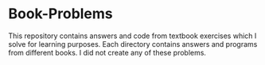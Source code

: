 # Book-Problems
This repository contains answers and code from textbook exercises which I solve for learning purposes. Each directory contains answers and programs from different books. I did not create any of these problems.
